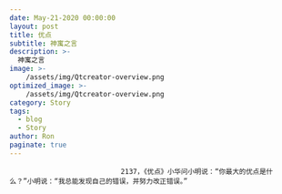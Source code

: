 ```yaml
---
date: May-21-2020 00:00:00
layout: post
title: 优点
subtitle: 神寓之言
description: >-
  神寓之言
image: >-
    /assets/img/Qtcreator-overview.png
optimized_image: >-
    /assets/img/Qtcreator-overview.png
category: Story
tags:
  - blog
  - Story
author: Ron
paginate: true
---
```


							　　2137，《优点》小华问小明说：“你最大的优点是什么？”小明说：“我总能发现自己的错误，并努力改正错误。”
							
							
						